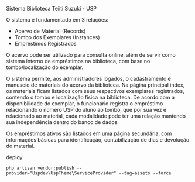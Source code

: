 Sistema Biblioteca Teiiti Suzuki - USP

O sistema é fundamentado em 3 relações:

- Acervo de Material (Records)
- Tombo dos Exemplares (Instances)
- Empréstimos Registrados


O acervo pode ser utilizado para consulta online, além de servir como sistema interno de empréstimos na biblioteca, com base no tombo/localização do exemplar. 

O sistema permite, aos administradores logados, o cadastramento e manuseio de materiais do acervo da biblioteca. Na página principal index, os materiais ficam listados com seus respectivos exemplares registrados, contendo o tombo e localização física na biblioteca. De acordo com a disponibilidade do exemplar, o funcionário registra o empréstimo relacionando o número USP do aluno ao tombo, que por sua vez é relacionado ao material, cada modalidade pode ter uma relação mantendo sua independência dentro do banco de dados. 

Os empréstimos ativos são listados em uma página secundária, com informações básicas para identificação, contabilização de dias e devolução do material. 

deploy 

    php artisan vendor:publish --provider="Uspdev\UspTheme\ServiceProvider" --tag=assets --force
